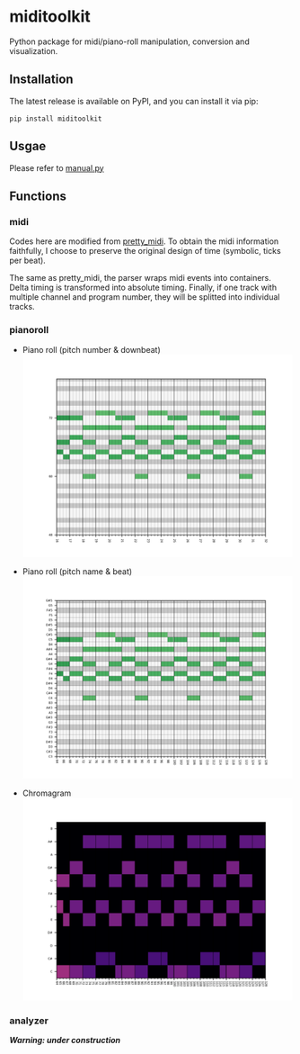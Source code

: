 
# miditoolkit
Python package for midi/piano-roll manipulation, conversion and visualization.


## Installation
The latest release is available on PyPI, and you can install it via pip:

```
pip install miditoolkit
```

## Usgae

Please refer to [manual.py](manual.py)
## Functions

### midi

Codes here are modified from [pretty_midi](https://github.com/craffel/pretty-midi). To obtain the midi information faithfully, I choose to preserve the original design of time (symbolic, ticks per beat).

The same as pretty_midi, the parser wraps midi events into containers. Delta timing is transformed into absolute timing. Finally, if one track with multiple channel and program number, they will be splitted into individual tracks.


### pianoroll

* Piano roll (pitch number & downbeat)
![image](figs/test.png)

* Piano roll  (pitch name & beat)
![image](figs/test2.png)

* Chromagram
![image](figs/test_chroma.png)

### analyzer
***Warning: under construction***


